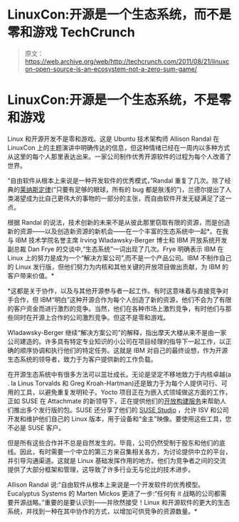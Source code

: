 # LinuxCon:开源是一个生态系统，而不是零和游戏 TechCrunch

> 原文：<https://web.archive.org/web/http://techcrunch.com/2011/08/21/linuxcon-open-source-is-an-ecosystem-not-a-zero-sum-game/>

# LinuxCon:开源是一个生态系统，不是零和游戏

Linux 和开源开发不是零和游戏。这是 Ubuntu 技术架构师 Allison Randal 在 LinuxCon 上的主题演讲中明确传达的信息，但这种情绪已经在一周内以多种方式从这里的每个人那里表达出来。一家公司制作优秀开源软件的过程为每个人改善了世界。

“自由软件从根本上来说是一种开发软件的优秀模式，”Randal 重复了几次。除了经典的[莱纳斯定律](https://web.archive.org/web/20230205034534/http://en.wikipedia.org/wiki/Linus'_Law)(“只要有足够的眼球，所有的 bug 都是肤浅的”)，兰德尔提出了人类渴望成为比自己更伟大的事物的一部分的主张，而自由软件开发无疑满足了这一点。

根据 Randal 的说法，技术创新的未来不是从彼此那里窃取有限的资源，而是创造新的资源——以及创造新资源的新机会——在一个丰富的生态系统中一起*。在我与 IBM 技术学院名誉主席 Irving Wladawsky-Berger 博士和 IBM 开放系统开发副总裁 Dan Frye 的交谈中,“生态系统”一词出现了几次。Frye 明确表示 IBM 在 Linux 上的努力是成为一个“解决方案公司”,而不是一个产品公司。IBM 不制作自己的 Linux 发行版，但他们努力为内核和其他关键的开放项目做出贡献，为 IBM 的客户带来价值。*

 *这都是关于协作，以及与其他开源参与者一起工作。有时这意味着与直接竞争对手合作，但 IBM“明白”这种开源合作为每个人创造了新的资源，他们不会为了有限的客户资金而进行激烈的竞争。当然，他们在各种市场上激烈竞争，有时他们与那些同时在开源上合作的公司激烈竞争。但这不是零和游戏。

Wladawsky-Berger 继续“解决方案公司”的解释，指出摩天大楼从来不是由一家公司建造的。许多具有特定专业知识的小公司在项目经理的指导下一起工作，以正确的顺序协调和执行他们的特定任务。这就是 IBM 对自己的最终设想，作为开源生态系统的领导者，致力于为客户提供新的工作负载。

在开源生态系统中有很多方法可以茁壮成长。无论是坚定不移地致力于内核卓越(a . la Linus Torvalds 和 Greg Kroah-Hartman)还是致力于为每个人提供可行、可用的工具，以避免重复发明轮子。Yocto 项目正在为嵌入式领域做这方面的工作，正如 SUSE 在 Attachmate 的新领导下，正在提供他们的[开放构建服务](https://web.archive.org/web/20230205034534/http://openbuildservice.org/)来帮助人们推出多个发行版的包。SUSE 还分享了他们的 [SUSE Studio](https://web.archive.org/web/20230205034534/http://susestudio.com/) ，允许 ISV 和公司开发和维护他们自己的 Linux 版本，用于设备和“金主”映像。要使用这些工具，您不必是 SUSE 客户。

但是所有这些合作并不总是自然发生的。毕竟，公司仍然受制于股东和他们的底线。因此，有时需要一个中立的第三方来召集相关各方，为讨论提供中立的平台，并引导沟通渠道。这就是 Linux 基础发挥作用的地方。他们为竞争者之间的交流提供了大部分框架和管理，这导致了许多行业无与伦比的技术进步。

Allison Randal 说:“自由软件从根本上来说是一个开发软件的优秀模型。Eucalyptus Systems 的 Marten Mickos 更进了一步:“任何有 it 战略的公司都需要开源战略。”重要的是要认识到——并欣然接受！Linux 和开源软件的更大的生态系统，并找到一种在其中协作的方式，以增加可供竞争的资源数量。*